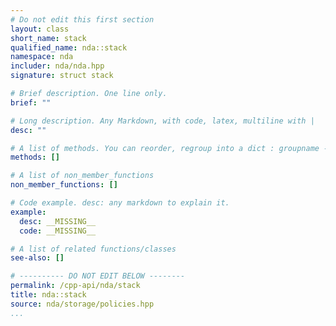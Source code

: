 ```yaml
---
# Do not edit this first section
layout: class
short_name: stack
qualified_name: nda::stack
namespace: nda
includer: nda/nda.hpp
signature: struct stack

# Brief description. One line only.
brief: ""

# Long description. Any Markdown, with code, latex, multiline with |
desc: ""

# A list of methods. You can reorder, regroup into a dict : groupname -> list
methods: []

# A list of non_member_functions
non_member_functions: []

# Code example. desc: any markdown to explain it.
example:
  desc: __MISSING__
  code: __MISSING__

# A list of related functions/classes
see-also: []

# ---------- DO NOT EDIT BELOW --------
permalink: /cpp-api/nda/stack
title: nda::stack
source: nda/storage/policies.hpp
...
```


